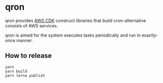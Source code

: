 # qron

qron provides [AWS CDK][aws-cdk] construct libraries that build cron-alternative consists of AWS services.

qron is aimed for the system executes tasks periodically and run in exactly-once manner.

## How to release

```
yarn
yarn build
yarn lerna publish
```

[aws-cdk]: https://github.com/aws/aws-cdk
